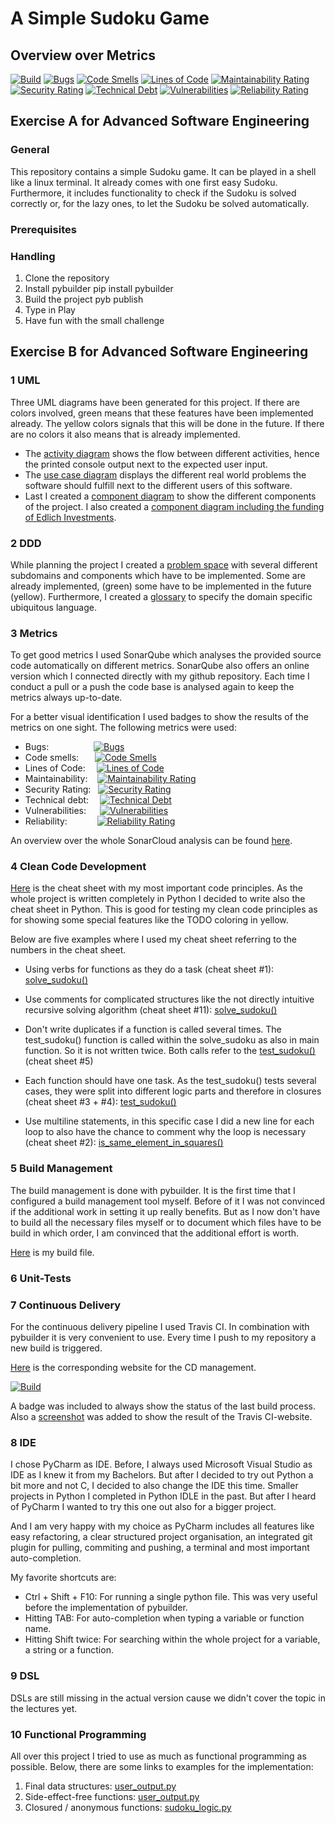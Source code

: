 # A Simple Sudoku Game
## Overview over Metrics 

[![Build](https://app.travis-ci.com/MaraAcuja/SudokuGame.svg?branch=main)](https://app.travis-ci.com/MaraAcuja/SudokuGame.svg?branch=main)
[![Bugs](https://sonarcloud.io/api/project_badges/measure?project=MaraAcuja_SudokuGame&metric=bugs)](https://sonarcloud.io/summary/new_code?id=MaraAcuja_SudokuGame)
[![Code Smells](https://sonarcloud.io/api/project_badges/measure?project=MaraAcuja_SudokuGame&metric=code_smells)](https://sonarcloud.io/summary/new_code?id=MaraAcuja_SudokuGame)
[![Lines of Code](https://sonarcloud.io/api/project_badges/measure?project=MaraAcuja_SudokuGame&metric=ncloc)](https://sonarcloud.io/summary/new_code?id=MaraAcuja_SudokuGame)
[![Maintainability Rating](https://sonarcloud.io/api/project_badges/measure?project=MaraAcuja_SudokuGame&metric=sqale_rating)](https://sonarcloud.io/summary/new_code?id=MaraAcuja_SudokuGame)
[![Security Rating](https://sonarcloud.io/api/project_badges/measure?project=MaraAcuja_SudokuGame&metric=security_rating)](https://sonarcloud.io/summary/new_code?id=MaraAcuja_SudokuGame)
[![Technical Debt](https://sonarcloud.io/api/project_badges/measure?project=MaraAcuja_SudokuGame&metric=sqale_index)](https://sonarcloud.io/summary/new_code?id=MaraAcuja_SudokuGame)
[![Vulnerabilities](https://sonarcloud.io/api/project_badges/measure?project=MaraAcuja_SudokuGame&metric=vulnerabilities)](https://sonarcloud.io/summary/new_code?id=MaraAcuja_SudokuGame)
[![Reliability Rating](https://sonarcloud.io/api/project_badges/measure?project=MaraAcuja_SudokuGame&metric=reliability_rating)](https://sonarcloud.io/summary/new_code?id=MaraAcuja_SudokuGame)

## Exercise A for Advanced Software Engineering
### General

This repository contains a simple Sudoku game. It can be played in a shell like a linux terminal. 
It already comes with one first easy Sudoku. Furthermore, it includes functionality to check if the Sudoku is solved correctly or, for the lazy ones, to let the Sudoku be solved automatically.

### Prerequisites

### Handling
1. Clone the repository
2. Install pybuilder
pip install pybuilder
3. Build the project
pyb publish
4. Type in Play
5. Have fun with the small challenge

## Exercise B for Advanced Software Engineering
### 1 UML
Three UML diagrams have been generated for this project. If there are colors involved,
green means that these features have been implemented already. The yellow colors signals
that this will be done in the future. If there are no colors it also means that is already 
implemented.

- The [activity diagram]() shows the flow between different activities, hence the printed console 
output next to the expected user input.
- The [use case diagram]() displays the different real world problems the software should fulfill next
to the different users of this software.
- Last I created a [component diagram]() to show the different components of the 
project. I also created a [component diagram including the funding of Edlich Investments]().

### 2 DDD
While planning the project I created a [problem space]() with several different 
subdomains and components which have to be implemented. Some are already implemented,
(green) some have to be implemented in the future (yellow).
Furthermore, I created a [glossary]() to specify the domain specific ubiquitous 
language.

### 3 Metrics
To get good metrics I used SonarQube which analyses the provided source code
automatically on different metrics. SonarQube also offers an online version
which I connected directly with my github repository. Each time I conduct a pull or a push
the code base is analysed again to keep the metrics always up-to-date.

For a better visual identification I used badges to show the results of the 
metrics on one sight. The following metrics were used:

 - Bugs: &emsp; &emsp;&emsp;&emsp; &nbsp;[![Bugs](https://sonarcloud.io/api/project_badges/measure?project=MaraAcuja_SudokuGame&metric=bugs)](https://sonarcloud.io/summary/new_code?id=MaraAcuja_SudokuGame)
 - Code smells:     &emsp;&nbsp;&nbsp;[![Code Smells](https://sonarcloud.io/api/project_badges/measure?project=MaraAcuja_SudokuGame&metric=code_smells)](https://sonarcloud.io/summary/new_code?id=MaraAcuja_SudokuGame)
 - Lines of Code:   &emsp;[![Lines of Code](https://sonarcloud.io/api/project_badges/measure?project=MaraAcuja_SudokuGame&metric=ncloc)](https://sonarcloud.io/summary/new_code?id=MaraAcuja_SudokuGame)
 - Maintainability: &nbsp;&nbsp; [![Maintainability Rating](https://sonarcloud.io/api/project_badges/measure?project=MaraAcuja_SudokuGame&metric=sqale_rating)](https://sonarcloud.io/summary/new_code?id=MaraAcuja_SudokuGame)
 - Security Rating: &nbsp; [![Security Rating](https://sonarcloud.io/api/project_badges/measure?project=MaraAcuja_SudokuGame&metric=security_rating)](https://sonarcloud.io/summary/new_code?id=MaraAcuja_SudokuGame)
 - Technical debt: &emsp;[![Technical Debt](https://sonarcloud.io/api/project_badges/measure?project=MaraAcuja_SudokuGame&metric=sqale_index)](https://sonarcloud.io/summary/new_code?id=MaraAcuja_SudokuGame)
 - Vulnerabilities: &emsp; [![Vulnerabilities](https://sonarcloud.io/api/project_badges/measure?project=MaraAcuja_SudokuGame&metric=vulnerabilities)](https://sonarcloud.io/summary/new_code?id=MaraAcuja_SudokuGame)
 - Reliability: &emsp; &emsp;&nbsp;&nbsp; [![Reliability Rating](https://sonarcloud.io/api/project_badges/measure?project=MaraAcuja_SudokuGame&metric=reliability_rating)](https://sonarcloud.io/summary/new_code?id=MaraAcuja_SudokuGame)

An overview over the whole SonarCloud analysis can be found [here](https://sonarcloud.io/summary/overall?id=MaraAcuja_SudokuGame).


### 4 Clean Code Development
[Here]() is the cheat sheet with my most important code principles. As the whole
project is written completely in Python I decided to write also the cheat sheet in 
Python. This is good for testing my clean code principles as for showing some special
features like the TODO coloring in yellow.

Below are five examples where I used my cheat sheet referring to the numbers in the cheat sheet.

- Using verbs for functions as they do a task (cheat sheet #1): [solve_sudoku()](https://github.com/MaraAcuja/SudokuGame/blob/main/src/main/python/sudoku_logic.py#L32)

- Use comments for complicated structures like the not directly intuitive recursive
solving algorithm (cheat sheet #11): [solve_sudoku()](https://github.com/MaraAcuja/SudokuGame/blob/main/src/main/python/sudoku_logic.py#L47)

- Don't write duplicates if a function is called several times. The test_sudoku() function
is called within the solve_sudoku as also in main function. So it is not written twice. Both calls 
refer to the [test_sudoku()](https://github.com/MaraAcuja/SudokuGame/blob/main/src/main/python/sudoku_logic.py#L5)
(cheat sheet #5)

- Each function should have one task. As the test_sudoku() tests several cases, they were
split into different logic parts and therefore in closures (cheat sheet #3 + #4): [test_sudoku()](https://github.com/MaraAcuja/SudokuGame/blob/main/src/main/python/sudoku_logic.py#L5)

- Use multiline statements, in this specific case I did a new line for each
loop to also have the chance to comment why the loop is necessary (cheat sheet #2): [is_same_element_in_squares()](https://github.com/MaraAcuja/SudokuGame/blob/main/src/main/python/sudoku_logic.py#L17)


### 5 Build Management
The build management is done with pybuilder. It is the first time that I configured a build 
management tool myself. Before of it I was not convinced if the additional work in setting it 
up really benefits. But as I now don't have to build all the necessary files myself or to 
document which files have to be build in which order, I am convinced that the additional effort is 
worth.

[Here](https://github.com/MaraAcuja/SudokuGame/blob/main/build.py) is my build file.

### 6 Unit-Tests

### 7 Continuous Delivery
For the continuous delivery pipeline I used Travis CI. In combination with pybuilder it is very 
convenient to use. Every time I push to my repository a new build is triggered. 

[Here](https://app.travis-ci.com/github/MaraAcuja/SudokuGame) 
is the corresponding website for the CD management.

[![Build](https://app.travis-ci.com/MaraAcuja/SudokuGame.svg?branch=main)](https://app.travis-ci.com/MaraAcuja/SudokuGame.svg?branch=main)

A badge was included to always show the status of the last build process.
Also a [screenshot](https://github.com/MaraAcuja/SudokuGame/blob/main/tasks/travis-ci.png) was added to show the result of the Travis CI-website.

### 8 IDE

I chose PyCharm as IDE. Before, I always used Microsoft Visual Studio as IDE as I knew it 
from my Bachelors. But after I decided to try out Python a bit more and not C, I decided
to also change the IDE this time. Smaller projects in Python I completed in Python IDLE in
the past. But after I heard of PyCharm I wanted to try this one out also for a bigger project.

And I am very happy with my choice as PyCharm includes all features like easy refactoring, 
a clear structured project organisation, an integrated git plugin for pulling, commiting and 
pushing, a terminal and most important auto-completion.

My favorite shortcuts are:

- Ctrl + Shift + F10: For running a single python file. This was very useful before the implementation of pybuilder.
- Hitting TAB: For auto-completion when typing a variable or function name.
- Hitting Shift twice: For searching within the whole project for a variable, a string or a function.

### 9 DSL
DSLs are still missing in the actual version cause we didn't cover the topic in the lectures yet.

### 10 Functional Programming

All over this project I tried to use as much as functional programming as possible. Below, there are some links to examples for the implementation:
1. Final data structures: [user_output.py](https://github.com/MaraAcuja/SudokuGame/blob/main/src/main/python/user_output.py)
2. Side-effect-free functions: [user_output.py](https://github.com/MaraAcuja/SudokuGame/blob/main/src/main/python/user_output.py)
3. Closured / anonymous functions: [sudoku_logic.py](https://github.com/MaraAcuja/SudokuGame/blob/main/src/main/python/sudoku_logic.py)